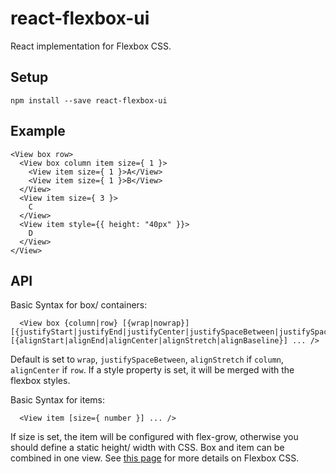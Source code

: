 # react-flexbox-ui
React implementation for Flexbox CSS.

## Setup

```
npm install --save react-flexbox-ui
```

## Example

```
<View box row>
  <View box column item size={ 1 }>
    <View item size={ 1 }>A</View>
    <View item size={ 1 }>B</View>
  </View>
  <View item size={ 3 }>
    C
  </View>
  <View item style={{ height: "40px" }}>
    D
  </View>
</View>
```

## API

Basic Syntax for box/ containers:

```
  <View box {column|row} [{wrap|nowrap}] [{justifyStart|justifyEnd|justifyCenter|justifySpaceBetween|justifySpaceAround}] [{alignStart|alignEnd|alignCenter|alignStretch|alignBaseline}] ... />
```

Default is set to `wrap`, `justifySpaceBetween`, `alignStretch` if `column`, `alignCenter` if `row`. If a style property is set, it will be merged with the flexbox styles.

Basic Syntax for items:

```
  <View item [size={ number }] ... />
```

If size is set, the item will be configured with flex-grow, otherwise you should define a static height/ width with CSS. Box and item can be combined in one view. See [this page](http://css-tricks.com/snippets/css/a-guide-to-flexbox/) for more details on Flexbox CSS.